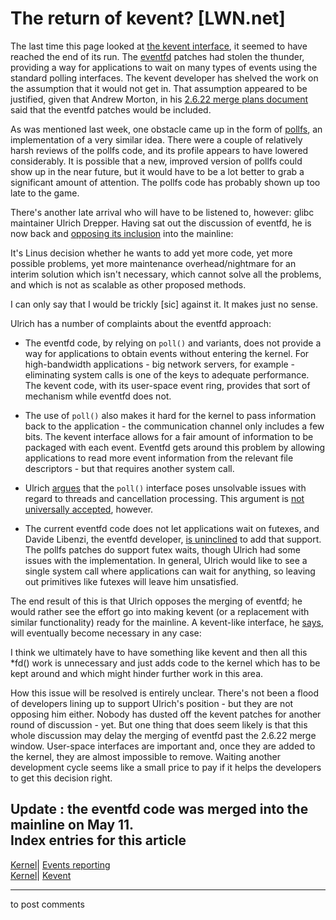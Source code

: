 # The return of kevent? [LWN.net]

The last time this page looked at [the kevent interface](http://lwn.net/Articles/213672/), it seemed to have reached the end of its run. The [eventfd](http://lwn.net/Articles/225714/) patches had stolen the thunder, providing a way for applications to wait on many types of events using the standard polling interfaces. The kevent developer has shelved the work on the assumption that it would not get in. That assumption appeared to be justified, given that Andrew Morton, in his [2.6.22 merge plans document](http://lwn.net/Articles/232432/) said that the eventfd patches would be included. 

As was mentioned last week, one obstacle came up in the form of [pollfs](http://lwn.net/Articles/232685/), an implementation of a very similar idea. There were a couple of relatively harsh reviews of the pollfs code, and its profile appears to have lowered considerably. It is possible that a new, improved version of pollfs could show up in the near future, but it would have to be a lot better to grab a significant amount of attention. The pollfs code has probably shown up too late to the game. 

There's another late arrival who will have to be listened to, however: glibc maintainer Ulrich Drepper. Having sat out the discussion of eventfd, he is now back and [opposing its inclusion](/Articles/233464/) into the mainline: 

It's Linus decision whether he wants to add yet more code, yet more possible problems, yet more maintenance overhead/nightmare for an interim solution which isn't necessary, which cannot solve all the problems, and which is not as scalable as other proposed methods. 

I can only say that I would be trickly [sic] against it. It makes just no sense. 

Ulrich has a number of complaints about the eventfd approach: 

  * The eventfd code, by relying on `poll()` and variants, does not provide a way for applications to obtain events without entering the kernel. For high-bandwidth applications - big network servers, for example - eliminating system calls is one of the keys to adequate performance. The kevent code, with its user-space event ring, provides that sort of mechanism while eventfd does not. 

  * The use of `poll()` also makes it hard for the kernel to pass information back to the application - the communication channel only includes a few bits. The kevent interface allows for a fair amount of information to be packaged with each event. Eventfd gets around this problem by allowing applications to read more event information from the relevant file descriptors - but that requires another system call. 

  * Ulrich [argues](/Articles/233465/) that the `poll()` interface poses unsolvable issues with regard to threads and cancellation processing. This argument is [not universally accepted](/Articles/233466/), however. 

  * The current eventfd code does not let applications wait on futexes, and Davide Libenzi, the eventfd developer, [is uninclined](/Articles/233467/) to add that support. The pollfs patches do support futex waits, though Ulrich had some issues with the implementation. In general, Ulrich would like to see a single system call where applications can wait for anything, so leaving out primitives like futexes will leave him unsatisfied. 




The end result of this is that Ulrich opposes the merging of eventfd; he would rather see the effort go into making kevent (or a replacement with similar functionality) ready for the mainline. A kevent-like interface, he [says](/Articles/233468/), will eventually become necessary in any case: 

I think we ultimately have to have something like kevent and then all this *fd() work is unnecessary and just adds code to the kernel which has to be kept around and which might hinder further work in this area. 

How this issue will be resolved is entirely unclear. There's not been a flood of developers lining up to support Ulrich's position - but they are not opposing him either. Nobody has dusted off the kevent patches for another round of discussion - yet. But one thing that does seem likely is that this whole discussion may delay the merging of eventfd past the 2.6.22 merge window. User-space interfaces are important and, once they are added to the kernel, they are almost impossible to remove. Waiting another development cycle seems like a small price to pay if it helps the developers to get this decision right. 

**Update** : the eventfd code was merged into the mainline on May 11.   
Index entries for this article  
---  
[Kernel](/Kernel/Index)| [Events reporting](/Kernel/Index#Events_reporting)  
[Kernel](/Kernel/Index)| [Kevent](/Kernel/Index#Kevent)  
  


* * *

to post comments 
